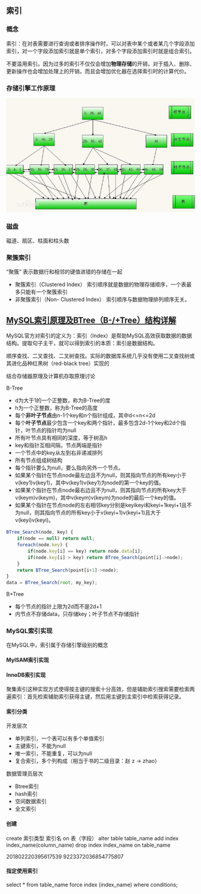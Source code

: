 ## 索引

### 概念
索引：在对表需要进行查询或者排序操作时，可以对表中某个或者某几个字段添加索引，对一个字段添加索引就是单个索引，对多个字段添加索引时就是组合索引。

不要滥用索引。因为过多的索引不仅仅会增加**物理存储**的开销，对于插入、删除、更新操作也会增加处理上的开销，而且会增加优化器在选择索引时的计算代价。

### 存储引擎工作原理
![存储引擎工作原理](../img/存储引擎工作原理.jpg) 

### 磁盘
磁道、扇区、柱面和柱头数

### 聚簇索引
“聚簇” 表示数据行和相邻的键值进错的存储在一起
* 聚簇索引（Clustered Index） 		索引顺序就是数据的物理存储顺序，一个表最多只能有一个聚簇索引
* 非聚簇索引（Non- Clustered Index） 	索引顺序与数据物理排列顺序无关。

## [MySQL索引原理及BTree（B-/+Tree）结构详解](/https://blog.csdn.net/u013967628/article/details/84305511)
MySQL官方对索引的定义为：索引（Index）是帮助MySQL高效获取数据的数据结构。提取句子主干，就可以得到索引的本质：索引是数据结构。

顺序查找、二叉查找、二叉树查找。实际的数据库系统几乎没有使用二叉查找树或其进化品种红黑树（red-black tree）实现的

结合存储器原理及计算机存取原理讨论

B-Tree
* d为大于1的一个正整数，称为B-Tree的度
* h为一个正整数，称为B-Tree的高度
* 每个**非叶子节点**由n-1个key和n个指针组成，其中d<=n<=2d
* 每个**叶子节点**最少包含一个key和两个指针，最多包含2d-1个key和2d个指针，叶节点的指针均为null 
* 所有叶节点具有相同的深度，等于树高h
* key和指针互相间隔，节点两端是指针
* 一个节点中的key从左到右非递减排列
* 所有节点组成树结构
* 每个指针要么为null，要么指向另外一个节点。
* 如果某个指针在节点node最左边且不为null，则其指向节点的所有key小于v(key1)v(key1)，其中v(key1)v(key1)为node的第一个key的值。
* 如果某个指针在节点node最右边且不为null，则其指向节点的所有key大于v(keym)v(keym)，其中v(keym)v(keym)为node的最后一个key的值。
* 如果某个指针在节点node的左右相邻key分别是keyikeyi和keyi+1keyi+1且不为null，则其指向节点的所有key小于v(keyi+1)v(keyi+1)且大于v(keyi)v(keyi)。

```ts
BTree_Search(node, key) {
    if(node == null) return null;
    foreach(node.key) {
        if(node.key[i] == key) return node.data[i];
        if(node.key[i] > key) return BTree_Search(point[i]->node);
    }
    return BTree_Search(point[i+1]->node);
}
data = BTree_Search(root, my_key);
```

B+Tree
* 每个节点的指针上限为2d而不是2d+1
* 内节点不存储data，只存储key；叶子节点不存储指针

### MySQL索引实现
在MySQL中，索引属于存储引擎级别的概念
#### MyISAM索引实现
#### InnoDB索引实现
聚集索引这种实现方式使得按主键的搜索十分高效，但是辅助索引搜索需要检索两遍索引：首先检索辅助索引获得主键，然后用主键到主索引中检索获得记录。


#### 索引分类
开发层次
* 单列索引，一个表可以有多个单值索引
* 主键索引，不能为null
* 唯一索引，不能重复，可以为null
* 复合索引，多个列构成（相当于书的二级目录：赵  z -> zhao）

数据管理员层次
* Btree索引
* hash索引
* 空间数据索引
* 全文索引

#### 创建
create 索引类型 索引名 on 表（字段）
alter table table_name add index index_name(column_name)
drop index index_name on table_name

201802220395617539
9223372036854775807


#### 指定使用索引
select * from table_name force index (index_name) where conditions;